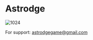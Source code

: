 # Astrodge

![1024](https://github.com/user-attachments/assets/ede1a3f6-a371-49c2-8a44-50ebbf03b65b)

For support: astrodgegame@gmail.com
